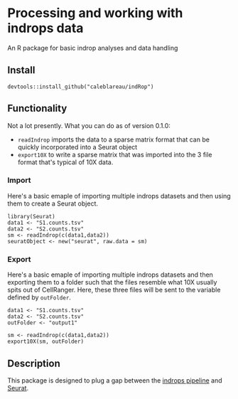 # Processing and working with indrops data
An R package for basic indrop analyses and data handling


## Install
```
devtools::install_github("caleblareau/indRop")
```

## Functionality
Not a lot presently. What you can do as of version 0.1.0:

- `readIndrop` imports the data to a sparse matrix format that can be quickly incorporated into a Seurat object
- `export10X` to write a sparse matrix that was imported into the 3 file format that's typical of 10X data. 

### Import
Here's a basic emaple of importing multiple indrops datasets and then using them to create a Seurat object. 

```
library(Seurat)
data1 <- "S1.counts.tsv"
data2 <- "S2.counts.tsv"
sm <- readIndrop(c(data1,data2))
seuratObject <- new("seurat", raw.data = sm)
```

### Export
Here's a basic emaple of importing multiple indrops datasets and then exporting them to a 
folder such that the files resemble what 10X usually spits out of CellRanger. Here, these 
three files will be sent to the variable defined by `outFolder`. 

```
data1 <- "S1.counts.tsv"
data2 <- "S2.counts.tsv"
outFolder <- "output1"

sm <- readIndrop(c(data1,data2))
export10X(sm, outFolder)
```

## Description
This package is designed to plug a gap between the [indrops pipeline](https://github.com/indrops/indrops)
and [Seurat](https://github.com/satijalab/seurat). 
